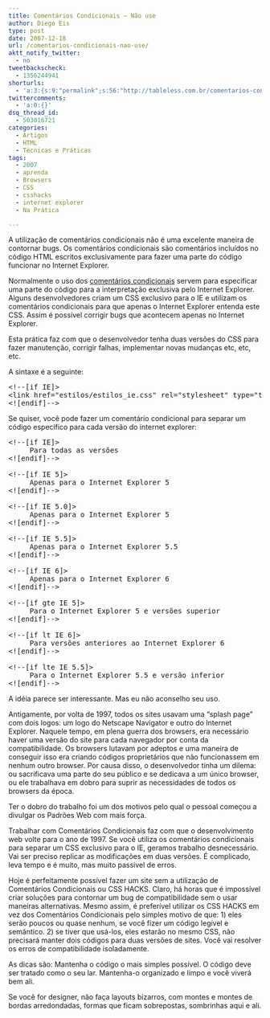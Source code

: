 ```yaml
---
title: Comentários Condicionais – Não use
author: Diego Eis
type: post
date: 2007-12-18
url: /comentarios-condicionais-nao-use/
aktt_notify_twitter:
  - no
tweetbackscheck:
  - 1356244941
shorturls:
  - 'a:3:{s:9:"permalink";s:56:"http://tableless.com.br/comentarios-condicionais-nao-use";s:7:"tinyurl";s:26:"http://tinyurl.com/3ckl47a";s:4:"isgd";s:19:"http://is.gd/MWEVke";}'
twittercomments:
  - 'a:0:{}'
dsq_thread_id:
  - 503016721
categories:
  - Artigos
  - HTML
  - Técnicas e Práticas
tags:
  - 2007
  - aprenda
  - Browsers
  - CSS
  - csshacks
  - internet explorer
  - Na Prática

---
```

A utilização de comentários condicionais não é uma excelente maneira de contornar bugs. Os comentários condicionais são comentários incluídos no código HTML escritos exclusivamente para fazer uma parte do código funcionar no Internet Explorer.

Normalmente o uso dos [comentários condicionais][1] servem para especificar uma parte do código para a interpretação exclusiva pelo Internet Explorer. Alguns desenvolvedores criam um CSS exclusivo para o IE e utilizam os comentários condicionais para que apenas o Internet Explorer entenda este CSS. Assim é possível corrigir bugs que acontecem apenas no Internet Explorer.<!--more-->

Esta prática faz com que o desenvolvedor tenha duas versões do CSS para fazer manutenção, corrigir falhas, implementar novas mudanças etc, etc, etc.

A sintaxe é a seguinte:

<pre>&lt;!--[if IE]&gt;
&lt;link href="estilos/estilos_ie.css" rel="stylesheet" type="text/css" /&gt;
&lt;![endif]--&gt;</pre>

Se quiser, você pode fazer um comentário condicional para separar um código específico para cada versão do internet explorer:

<pre>&lt;!--[if IE]&gt;
     Para todas as versões
&lt;![endif]--&gt;

&lt;!--[if IE 5]&gt;
     Apenas para o Internet Explorer 5
&lt;![endif]--&gt;

&lt;!--[if IE 5.0]&gt;
     Apenas para o Internet Explorer 5
&lt;![endif]--&gt;

&lt;!--[if IE 5.5]&gt;
     Apenas para o Internet Explorer 5.5
&lt;![endif]--&gt;

&lt;!--[if IE 6]&gt;
     Apenas para o Internet Explorer 6
&lt;![endif]--&gt;

&lt;!--[if gte IE 5]&gt;
     Para o Internet Explorer 5 e versões superior
&lt;![endif]--&gt;

&lt;!--[if lt IE 6]&gt;
     Para versões anteriores ao Internet Explorer 6
&lt;![endif]--&gt;

&lt;!--[if lte IE 5.5]&gt;
     Para o Internet Explorer 5.5 e versão inferior
&lt;![endif]--&gt;</pre>

A idéia parece ser interessante. Mas eu não aconselho seu uso.
  
Antigamente, por volta de 1997, todos os sites usavam uma &#8220;<span title="Página de apresentação">splash page</span>&#8221; com dois logos: um logo do Netscape Navigator e outro do Internet Explorer. Naquele tempo, em plena guerra dos browsers, era necessário haver uma versão do site para cada navegador por conta da compatibilidade. Os browsers lutavam por adeptos e uma maneira de conseguir isso era criando códigos proprietários que não funcionassem em nenhum outro browser. Por causa disso, o desenvolvedor tinha um dilema: ou sacrificava uma parte do seu público e se dedicava a um único browser, ou ele trabalhava em dobro para suprir as necessidades de todos os browsers da época.

Ter o dobro do trabalho foi um dos motivos pelo qual o pessoal começou a divulgar os Padrões Web com mais força.
  
Trabalhar com Comentários Condicionais faz com que o desenvolvimento web volte para o ano de 1997. Se você utiliza os comentários condicionais para separar um CSS exclusivo para o IE, geramos trabalho desnecessário. Vai ser preciso replicar as modificações em duas versões. É complicado, leva tempo e é muito, mas muito passível de erros.

Hoje é perfeitamente possível fazer um site sem a utilização de Comentários Condicionais ou CSS HACKS. Claro, há horas que é impossível criar soluções para contornar um bug de compatibilidade sem o usar maneiras alternativas. Mesmo assim, é preferível utilizar os CSS HACKS em vez dos Comentários Condicionais pelo simples motivo de que: 1) eles serão poucos ou quase nenhum, se você fizer um código legível e semântico. 2) se tiver que usá-los, eles estarão no mesmo CSS, não precisará manter dois códigos para duas versões de sites. Você vai resolver os erros de compatibilidade isoladamente.

As dicas são: Mantenha o código o mais simples possível. O código deve ser tratado como o seu lar. Mantenha-o organizado e limpo e você viverá bem ali.
  
Se você for designer, não faça layouts bizarros, com montes e montes de bordas arredondadas, formas que ficam sobrepostas, sombrinhas aqui e ali.

 [1]: http://msdn2.microsoft.com/en-us/library/ms537512.aspx